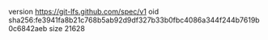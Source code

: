 version https://git-lfs.github.com/spec/v1
oid sha256:fe3941fa8b21c768b5ab92d9df327b33b0fbc4086a344f244b7619b0c6842aeb
size 21628
